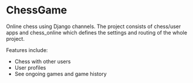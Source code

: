 # ChessGame

Online chess using Django channels. The project consists of chess/user apps and chess_online which defines the settings and routing of the whole project.

Features include: 
- Chess with other users
- User profiles
- See ongoing games and game history

